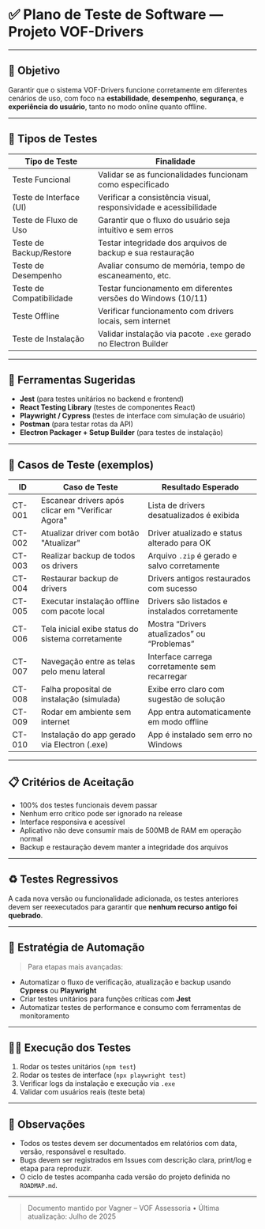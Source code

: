# ✅ Plano de Teste de Software — Projeto VOF-Drivers

---

## 📌 Objetivo

Garantir que o sistema VOF-Drivers funcione corretamente em diferentes cenários de uso, com foco na **estabilidade**, **desempenho**, **segurança**, e **experiência do usuário**, tanto no modo online quanto offline.

---

## 🧪 Tipos de Testes

| Tipo de Teste            | Finalidade                                                       |
| ------------------------ | ---------------------------------------------------------------- |
| Teste Funcional          | Validar se as funcionalidades funcionam como especificado        |
| Teste de Interface (UI)  | Verificar a consistência visual, responsividade e acessibilidade |
| Teste de Fluxo de Uso    | Garantir que o fluxo do usuário seja intuitivo e sem erros       |
| Teste de Backup/Restore  | Testar integridade dos arquivos de backup e sua restauração      |
| Teste de Desempenho      | Avaliar consumo de memória, tempo de escaneamento, etc.          |
| Teste de Compatibilidade | Testar funcionamento em diferentes versões do Windows (10/11)    |
| Teste Offline            | Verificar funcionamento com drivers locais, sem internet         |
| Teste de Instalação      | Validar instalação via pacote `.exe` gerado no Electron Builder  |

---

## 🧰 Ferramentas Sugeridas

- **Jest** (para testes unitários no backend e frontend)
- **React Testing Library** (testes de componentes React)
- **Playwright / Cypress** (testes de interface com simulação de usuário)
- **Postman** (para testar rotas da API)
- **Electron Packager + Setup Builder** (para testes de instalação)

---

## 🔎 Casos de Teste (exemplos)

| ID     | Caso de Teste                                     | Resultado Esperado                             |
| ------ | ------------------------------------------------- | ---------------------------------------------- |
| CT-001 | Escanear drivers após clicar em "Verificar Agora" | Lista de drivers desatualizados é exibida      |
| CT-002 | Atualizar driver com botão "Atualizar"            | Driver atualizado e status alterado para OK    |
| CT-003 | Realizar backup de todos os drivers               | Arquivo `.zip` é gerado e salvo corretamente   |
| CT-004 | Restaurar backup de drivers                       | Drivers antigos restaurados com sucesso        |
| CT-005 | Executar instalação offline com pacote local      | Drivers são listados e instalados corretamente |
| CT-006 | Tela inicial exibe status do sistema corretamente | Mostra “Drivers atualizados” ou “Problemas”    |
| CT-007 | Navegação entre as telas pelo menu lateral        | Interface carrega corretamente sem recarregar  |
| CT-008 | Falha proposital de instalação (simulada)         | Exibe erro claro com sugestão de solução       |
| CT-009 | Rodar em ambiente sem internet                    | App entra automaticamente em modo offline      |
| CT-010 | Instalação do app gerado via Electron (.exe)      | App é instalado sem erro no Windows            |

---

## 📋 Critérios de Aceitação

- 100% dos testes funcionais devem passar
- Nenhum erro crítico pode ser ignorado na release
- Interface responsiva e acessível
- Aplicativo não deve consumir mais de 500MB de RAM em operação normal
- Backup e restauração devem manter a integridade dos arquivos

---

## ♻️ Testes Regressivos

A cada nova versão ou funcionalidade adicionada, os testes anteriores devem ser reexecutados para garantir que **nenhum recurso antigo foi quebrado**.

---

## 🧠 Estratégia de Automação

> Para etapas mais avançadas:

- Automatizar o fluxo de verificação, atualização e backup usando **Cypress** ou **Playwright**
- Criar testes unitários para funções críticas com **Jest**
- Automatizar testes de performance e consumo com ferramentas de monitoramento

---

## 🧑‍💻 Execução dos Testes

1. Rodar os testes unitários (`npm test`)
2. Rodar os testes de interface (`npx playwright test`)
3. Verificar logs da instalação e execução via `.exe`
4. Validar com usuários reais (teste beta)

---

## 📌 Observações

- Todos os testes devem ser documentados em relatórios com data, versão, responsável e resultado.
- Bugs devem ser registrados em Issues com descrição clara, print/log e etapa para reproduzir.
- O ciclo de testes acompanha cada versão do projeto definida no `ROADMAP.md`.

---

> Documento mantido por Vagner – VOF Assessoria • Última atualização: Julho de 2025
